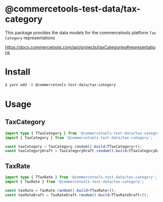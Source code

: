 # @commercetools-test-data/tax-category

This package provides the data models for the commercetools platform `Tax Category` representations

https://docs.commercetools.com/api/projects/taxCategories#representations

# Install

```bash
$ yarn add -D @commercetools-test-data/tax-category
```

# Usage

## TaxCategory

```ts
import type { TTaxCategory } from '@commercetools-test-data/tax-category';
import { TaxCategory } from '@commercetools-test-data/tax-category';

const taxCategory = TaxCategory.random().build<TTaxCategory>();
const taxCategoryDraft = TaxCategoryDraft.random().build<TTaxCategoryDraft>();
```

## TaxRate

```ts
import type { TTaxRate } from '@commercetools-test-data/tax-category';
import { TaxRate } from '@commercetools-test-data/tax-category';

const taxRate = TaxRate.random().build<TTaxRate>();
const taxRateDraft = TaxRateDraft.random().build<TTaxRateDraft>();
```
